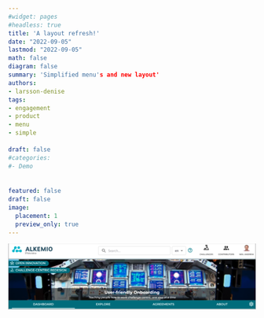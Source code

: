 ```yaml
---
#widget: pages
#headless: true
title: 'A layout refresh!'
date: "2022-09-05"
lastmod: "2022-09-05"
math: false
diagram: false
summary: 'Simplified menu's and new layout'
authors:
- larsson-denise
tags:
- engagement
- product
- menu
- simple

draft: false
#categories:
#- Demo


featured: false
draft: false
image:
  placement: 1
  preview_only: true
---
```


![](./header.png)

<i>